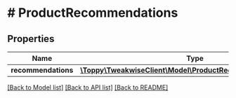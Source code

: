 # # ProductRecommendations

## Properties

Name | Type | Description | Notes
------------ | ------------- | ------------- | -------------
**recommendations** | [**\Toppy\TweakwiseClient\Model\ProductRecommendationsGroup[]**](ProductRecommendationsGroup.md) |  | [optional]

[[Back to Model list]](../../README.md#models) [[Back to API list]](../../README.md#endpoints) [[Back to README]](../../README.md)
